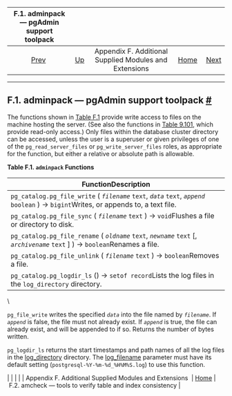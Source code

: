 <!--?xml version="1.0" encoding="UTF-8" standalone="no"?-->

|                    F.1. adminpack — pgAdmin support toolpack                   |                                                                             |                                                        |                                                       |                                                                                    |
| :----------------------------------------------------------------------------: | :-------------------------------------------------------------------------- | :----------------------------------------------------: | ----------------------------------------------------: | ---------------------------------------------------------------------------------: |
| [Prev](contrib.html "Appendix F. Additional Supplied Modules and Extensions")  | [Up](contrib.html "Appendix F. Additional Supplied Modules and Extensions") | Appendix F. Additional Supplied Modules and Extensions | [Home](index.html "PostgreSQL 17devel Documentation") |  [Next](amcheck.html "F.2. amcheck — tools to verify table and index consistency") |

***

## F.1. adminpack — pgAdmin support toolpack [#](#ADMINPACK)

The functions shown in [Table F.1](adminpack.html#FUNCTIONS-ADMINPACK-TABLE "Table F.1. adminpack Functions") provide write access to files on the machine hosting the server. (See also the functions in [Table 9.101](functions-admin.html#FUNCTIONS-ADMIN-GENFILE-TABLE "Table 9.101. Generic File Access Functions"), which provide read-only access.) Only files within the database cluster directory can be accessed, unless the user is a superuser or given privileges of one of the `pg_read_server_files` or `pg_write_server_files` roles, as appropriate for the function, but either a relative or absolute path is allowable.

**Table F.1. `adminpack` Functions**

| FunctionDescription                                                                                                                     |
| --------------------------------------------------------------------------------------------------------------------------------------- |
| `pg_catalog.pg_file_write` ( *`filename`* `text`, *`data`* `text`, *`append`* `boolean` ) → `bigint`Writes, or appends to, a text file. |
| `pg_catalog.pg_file_sync` ( *`filename`* `text` ) → `void`Flushes a file or directory to disk.                                          |
| `pg_catalog.pg_file_rename` ( *`oldname`* `text`, *`newname`* `text` \[, *`archivename`* `text` ] ) → `boolean`Renames a file.          |
| `pg_catalog.pg_file_unlink` ( *`filename`* `text` ) → `boolean`Removes a file.                                                          |
| `pg_catalog.pg_logdir_ls` () → `setof record`Lists the log files in the `log_directory` directory.                                      |

\

`pg_file_write` writes the specified *`data`* into the file named by *`filename`*. If *`append`* is false, the file must not already exist. If *`append`* is true, the file can already exist, and will be appended to if so. Returns the number of bytes written.

`pg_logdir_ls` returns the start timestamps and path names of all the log files in the [log\_directory](runtime-config-logging.html#GUC-LOG-DIRECTORY) directory. The [log\_filename](runtime-config-logging.html#GUC-LOG-FILENAME) parameter must have its default setting (`postgresql-%Y-%m-%d_%H%M%S.log`) to use this function.

|                                                                                |                                                                             |                                                                                    |
| Appendix F. Additional Supplied Modules and Extensions                         |            [Home](index.html "PostgreSQL 17devel Documentation")            |                         F.2. amcheck — tools to verify table and index consistency |
